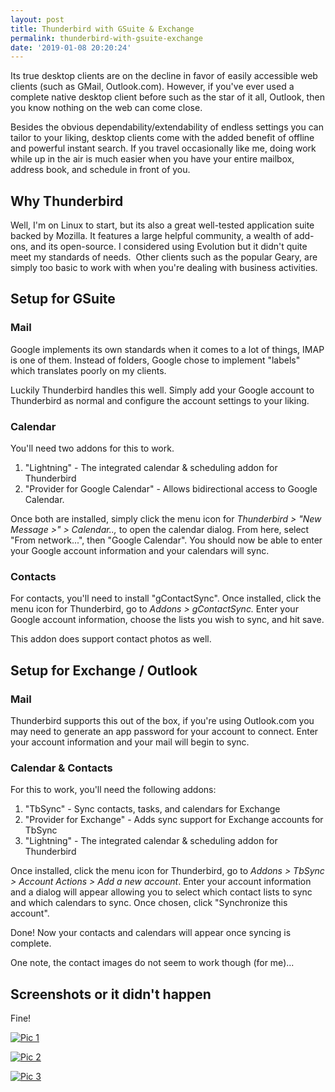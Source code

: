 ```yaml
---
layout: post
title: Thunderbird with GSuite & Exchange
permalink: thunderbird-with-gsuite-exchange
date: '2019-01-08 20:20:24'
---
```


Its true desktop clients are on the decline in favor of easily accessible web clients (such as GMail, Outlook.com). However, if you've ever used a complete native desktop client before such as the star of it all, Outlook, then you know nothing on the web can come close.

Besides the obvious dependability/extendability of endless settings you can tailor to your liking, desktop clients come with the added benefit of offline and powerful instant search. If you travel occasionally like me, doing work while up in the air is much easier when you have your entire mailbox, address book, and schedule in front of you.

## Why Thunderbird

Well, I'm on Linux to start, but its also a great well-tested application suite backed by Mozilla. It features a large helpful community, a wealth of add-ons, and its open-source. I considered using Evolution but it didn't quite meet my standards of needs. &nbsp;Other clients such as the popular Geary, are simply too basic to work with when you're dealing with business activities.

## Setup for GSuite

### Mail

Google implements its own standards when it comes to a lot of things, IMAP is one of them. Instead of folders, Google chose to implement "labels" which translates poorly on my clients.

Luckily Thunderbird handles this well. Simply add your Google account to Thunderbird as normal and configure the account settings to your liking.

### Calendar

You'll need two addons for this to work.

1. "Lightning" - The integrated calendar & scheduling addon for Thunderbird
2. "Provider for Google Calendar" - Allows bidirectional access to Google Calendar.

Once both are installed, simply click the menu icon for _Thunderbird \> "New Message \>" \> Calendar..,_ to open the calendar dialog. From here, select "From network...", then "Google Calendar". You should now be able to enter your Google account information and your calendars will sync.

### Contacts

For contacts, you'll need to install "gContactSync". Once installed, click the menu icon for Thunderbird, go to _Addons \> gContactSync._ Enter your Google account information, choose the lists you wish to sync, and hit save.

This addon does support contact photos as well.

## Setup for Exchange / Outlook

### Mail

Thunderbird supports this out of the box, if you're using Outlook.com you may need to generate an app password for your account to connect. Enter your account information and your mail will begin to sync.

### Calendar & Contacts

For this to work, you'll need the following addons:

1. "TbSync" - Sync contacts, tasks, and calendars for Exchange
2. "Provider for Exchange" - Adds sync support for Exchange accounts for TbSync
3. "Lightning" - The integrated calendar & scheduling addon for Thunderbird

Once installed, click the menu icon for Thunderbird, go to _Addons \> TbSync \> Account Actions \> Add a new account_. Enter your account information and a dialog will appear allowing you to select which contact lists to sync and which calendars to sync. Once chosen, click "Synchronize this account".

Done! Now your contacts and calendars will appear once syncing is complete.

One note, the contact images do not seem to work though (for me)...

## Screenshots or it didn't happen

Fine!

[![Pic 1](/assets/images/posts/Screenshot-from-2019-01-08-16-18-03.png)](/assets/images/2019/01/Screenshot-from-2019-01-08-16-18-03.png)

[![Pic 2](/assets/images/posts/Screenshot-from-2019-01-08-16-18-56.png)](/assets/images/2019/01/Screenshot-from-2019-01-08-16-18-56.png)

[![Pic 3](/assets/images/posts/Screenshot-from-2019-01-08-16-18-06.png)](/assets/images/2019/01/Screenshot-from-2019-01-08-16-18-06.png)
